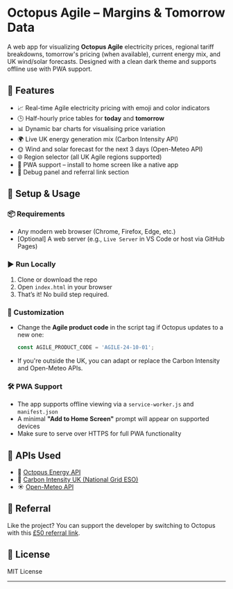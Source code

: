 # Octopus Agile – Margins & Tomorrow Data

A web app for visualizing **Octopus Agile** electricity prices, regional tariff breakdowns, tomorrow's pricing (when available), current energy mix, and UK wind/solar forecasts. Designed with a clean dark theme and supports offline use with PWA support.

## 🚀 Features

- 📈 Real-time Agile electricity pricing with emoji and color indicators
- 🕒 Half-hourly price tables for **today** and **tomorrow**
- 📊 Dynamic bar charts for visualising price variation
- 🌍 Live UK energy generation mix (Carbon Intensity API)
- 🌞 Wind and solar forecast for the next 3 days (Open-Meteo API)
- 🌐 Region selector (all UK Agile regions supported)
- 📲 PWA support – install to home screen like a native app
- 🧪 Debug panel and referral link section

## 🔧 Setup & Usage

### 📦 Requirements

- Any modern web browser (Chrome, Firefox, Edge, etc.)
- [Optional] A web server (e.g., `Live Server` in VS Code or host via GitHub Pages)

### ▶️ Run Locally

1. Clone or download the repo
2. Open `index.html` in your browser
3. That’s it! No build step required.

### 🧠 Customization

- Change the **Agile product code** in the script tag if Octopus updates to a new one:
  ```js
  const AGILE_PRODUCT_CODE = 'AGILE-24-10-01';
  ```
- If you're outside the UK, you can adapt or replace the Carbon Intensity and Open-Meteo APIs.

### 🛠 PWA Support

- The app supports offline viewing via a `service-worker.js` and `manifest.json`
- A minimal **"Add to Home Screen"** prompt will appear on supported devices
- Make sure to serve over HTTPS for full PWA functionality

## 📡 APIs Used

- 🔌 [Octopus Energy API](https://developer.octopus.energy/)
- 🧪 [Carbon Intensity UK (National Grid ESO)](https://carbon-intensity.github.io/)
- ☀️ [Open-Meteo API](https://open-meteo.com/)

## 🤝 Referral

Like the project? You can support the developer by switching to Octopus with this [£50 referral link](https://share.octopus.energy/eager-cliff-143).

## 📄 License

MIT License

---
